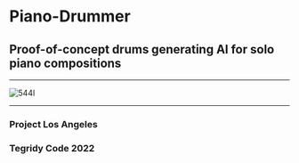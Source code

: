 # Piano-Drummer
## Proof-of-concept drums generating AI for solo piano compositions

***

![544l](https://user-images.githubusercontent.com/56325539/177964604-73efeb19-f50c-4a49-bb07-1ef4af93b0f2.jpg)

***

### Project Los Angeles
### Tegridy Code 2022
